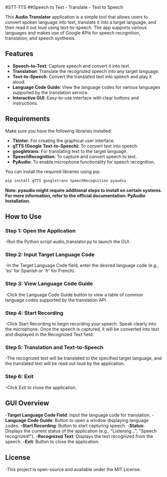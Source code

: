 #STT-TTS
##Speech to Text - Translate - Text to Speech

This **Audio Translator** application is a simple tool that allows users to convert spoken language into text, translate it into a target language, and then read it out loud using text-to-speech. The app supports various languages and makes use of Google APIs for speech recognition, translation, and speech synthesis.

## Features
- **Speech-to-Text**: Capture speech and convert it into text.
- **Translation**: Translate the recognized speech into any target language.
- **Text-to-Speech**: Convert the translated text into speech and play it aloud.
- **Language Code Guide**: View the language codes for various languages supported by the translation service.
- **Interactive GUI**: Easy-to-use interface with clear buttons and instructions.

## Requirements

Make sure you have the following libraries installed:

- **Tkinter**: For creating the graphical user interface.
- **gTTS (Google Text-to-Speech)**: To convert text into speech.
- **googletrans**: For translating text to the target language.
- **SpeechRecognition**: To capture and convert speech to text.
- **PyAudio**: To enable microphone functionality for speech recognition.

You can install the required libraries using pip:

```bash
pip install gTTS googletrans SpeechRecognition pyaudio
```


**Note: pyaudio might require additional steps to install on certain systems. For more information, refer to the official documentation: PyAudio Installation.**

## How to Use
### Step 1: Open the Application
-Run the Python script audio_translator.py to launch the GUI.
### Step 2: Input Target Language Code
-In the Target Language Code field, enter the desired language code (e.g., 'es' for Spanish or 'fr' for French).
### Step 3: View Language Code Guide
-Click the Language Code Guide button to view a table of common language codes supported by the translation API.
### Step 4: Start Recording
-Click Start Recording to begin recording your speech. Speak clearly into the microphone. Once the speech is captured, it will be converted into text and displayed in the Recognized Text field.
### Step 5: Translation and Text-to-Speech
-The recognized text will be translated to the specified target language, and the translated text will be read out loud by the application.
### Step 6: Exit
-Click Exit to close the application.

## GUI Overview
-**Target Language Code Field**: Input the language code for translation.
-**Language Code Guide**: Button to open a window displaying language codes.
-**Start Recording**: Button to start capturing speech.
-**Status**: Displays the current status of the application (e.g., "Listening...", "Speech recognized!").
-**Recognized Text**: Displays the text recognized from the speech.
-**Exit**: Button to close the application.
## License
-This project is open-source and available under the MIT License.
